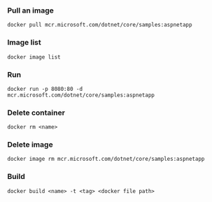 ### Pull an image
```
docker pull mcr.microsoft.com/dotnet/core/samples:aspnetapp
```

### Image list
```
docker image list
```

### Run
```
docker run -p 8080:80 -d mcr.microsoft.com/dotnet/core/samples:aspnetapp
```

### Delete container
```
docker rm <name>
```

### Delete image
```
docker image rm mcr.microsoft.com/dotnet/core/samples:aspnetapp
```

### Build
```
docker build <name> -t <tag> <docker file path>
```



